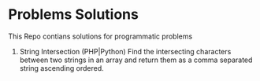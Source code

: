 Problems Solutions
==================
This Repo contians solutions for programmatic problems

1. String Intersection (PHP|Python)
Find the intersecting characters between two strings in an array and return them as a comma separated string ascending ordered.